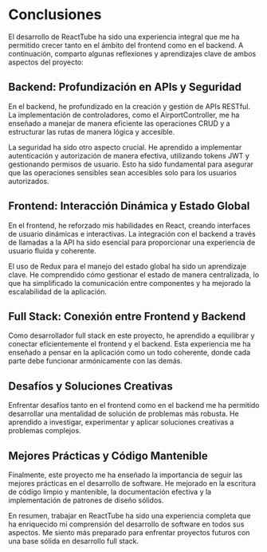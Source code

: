 # Conclusiones
El desarrollo de ReactTube ha sido una experiencia integral que me ha permitido crecer tanto en el ámbito del frontend como en el backend. A continuación, comparto algunas reflexiones y aprendizajes clave de ambos aspectos del proyecto:

## Backend: Profundización en APIs y Seguridad
En el backend, he profundizado en la creación y gestión de APIs RESTful. La implementación de controladores, como el AirportController, me ha enseñado a manejar de manera eficiente las operaciones CRUD y a estructurar las rutas de manera lógica y accesible.

La seguridad ha sido otro aspecto crucial. He aprendido a implementar autenticación y autorización de manera efectiva, utilizando tokens JWT y gestionando permisos de usuario. Esto ha sido fundamental para asegurar que las operaciones sensibles sean accesibles solo para los usuarios autorizados.

## Frontend: Interacción Dinámica y Estado Global
En el frontend, he reforzado mis habilidades en React, creando interfaces de usuario dinámicas e interactivas. La integración con el backend a través de llamadas a la API ha sido esencial para proporcionar una experiencia de usuario fluida y coherente.

El uso de Redux para el manejo del estado global ha sido un aprendizaje clave. He comprendido cómo gestionar el estado de manera centralizada, lo que ha simplificado la comunicación entre componentes y ha mejorado la escalabilidad de la aplicación.

## Full Stack: Conexión entre Frontend y Backend
Como desarrollador full stack en este proyecto, he aprendido a equilibrar y conectar eficientemente el frontend y el backend. Esta experiencia me ha enseñado a pensar en la aplicación como un todo coherente, donde cada parte debe funcionar armónicamente con las demás.

## Desafíos y Soluciones Creativas
Enfrentar desafíos tanto en el frontend como en el backend me ha permitido desarrollar una mentalidad de solución de problemas más robusta. He aprendido a investigar, experimentar y aplicar soluciones creativas a problemas complejos.

## Mejores Prácticas y Código Mantenible
Finalmente, este proyecto me ha enseñado la importancia de seguir las mejores prácticas en el desarrollo de software. He mejorado en la escritura de código limpio y mantenible, la documentación efectiva y la implementación de patrones de diseño sólidos.

En resumen, trabajar en ReactTube ha sido una experiencia completa que ha enriquecido mi comprensión del desarrollo de software en todos sus aspectos. Me siento más preparado para enfrentar proyectos futuros con una base sólida en desarrollo full stack.
